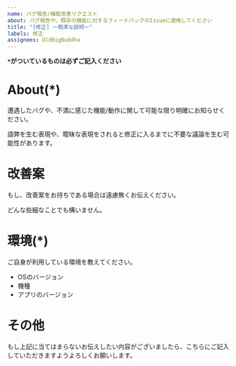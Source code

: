 ```yaml
---
name: バグ報告/機能改善リクエスト
about: バグ報告や、既存の機能に対するフィードバックのIssueに適用してください
title: "[修正] 〜簡潔な説明〜"
labels: 修正
assignees: OldBigBuddha
---
```

__**`*`がついているものは必ずご記入ください**__

# About(*)
遭遇したバグや、不満に感じた機能/動作に関して可能な限り明確にお知らせください。

語弊を生む表現や、曖昧な表現をされると修正に入るまでに不要な議論を生む可能性があります。

# 改善案
もし、改善案をお持ちである場合は遠慮無くお伝えください。

どんな些細なことでも構いません。

# 環境(*)
ご自身が利用している環境を教えてください。
- OSのバージョン
- 機種
- アプリのバージョン

# その他
もし上記に当てはまらないお伝えしたい内容がございましたら、こちらにご記入していただきますようよろしくお願いします。
